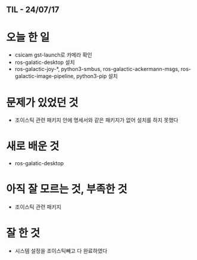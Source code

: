 ## TIL - 24/07/17

# 오늘 한 일

- csicam gst-launch로 카메라 확인
- ros-galatic-desktop 설치
- ros-galactic-joy-*, python3-smbus, ros-galactic-ackermann-msgs, ros-galactic-image-pipeline, python3-pip 설치

# 문제가 있었던 것

- 조이스틱 관련 패키지 안에 명세서와 같은 패키지가 없어 설치를 하지 못했다

# 새로 배운 것

- ros-galatic-desktop

# 아직 잘 모르는 것, 부족한 것

- 조이스틱 관련 패키지

# 잘 한 것

- 시스템 설정을 조이스틱빼고 다 완료하였다